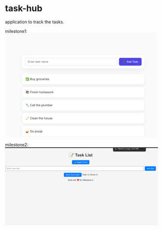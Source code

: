 # task-hub


application to track the tasks.

milestone1:![alt text](image.png)


milestone2:![alt text](image-1.png)